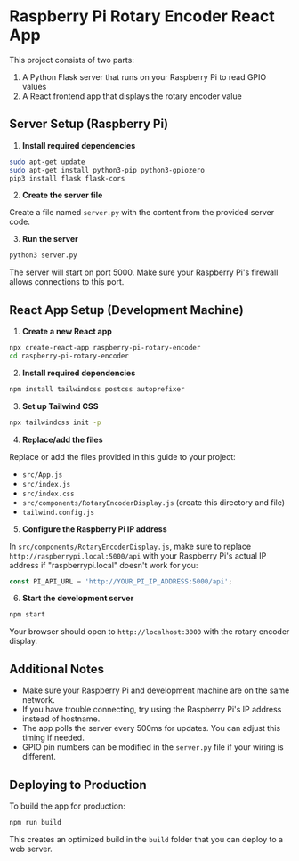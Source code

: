 # Raspberry Pi Rotary Encoder React App

This project consists of two parts:
1. A Python Flask server that runs on your Raspberry Pi to read GPIO values
2. A React frontend app that displays the rotary encoder value

## Server Setup (Raspberry Pi)

1. **Install required dependencies**

```bash
sudo apt-get update
sudo apt-get install python3-pip python3-gpiozero
pip3 install flask flask-cors
```

2. **Create the server file**

Create a file named `server.py` with the content from the provided server code.

3. **Run the server**

```bash
python3 server.py
```

The server will start on port 5000. Make sure your Raspberry Pi's firewall allows connections to this port.

## React App Setup (Development Machine)

1. **Create a new React app**

```bash
npx create-react-app raspberry-pi-rotary-encoder
cd raspberry-pi-rotary-encoder
```

2. **Install required dependencies**

```bash
npm install tailwindcss postcss autoprefixer
```

3. **Set up Tailwind CSS**

```bash
npx tailwindcss init -p
```

4. **Replace/add the files**

Replace or add the files provided in this guide to your project:
- `src/App.js`
- `src/index.js`
- `src/index.css`
- `src/components/RotaryEncoderDisplay.js` (create this directory and file)
- `tailwind.config.js`

5. **Configure the Raspberry Pi IP address**

In `src/components/RotaryEncoderDisplay.js`, make sure to replace `http://raspberrypi.local:5000/api` with your Raspberry Pi's actual IP address if "raspberrypi.local" doesn't work for you:

```javascript
const PI_API_URL = 'http://YOUR_PI_IP_ADDRESS:5000/api';
```

6. **Start the development server**

```bash
npm start
```

Your browser should open to `http://localhost:3000` with the rotary encoder display.

## Additional Notes

- Make sure your Raspberry Pi and development machine are on the same network.
- If you have trouble connecting, try using the Raspberry Pi's IP address instead of hostname.
- The app polls the server every 500ms for updates. You can adjust this timing if needed.
- GPIO pin numbers can be modified in the `server.py` file if your wiring is different.

## Deploying to Production

To build the app for production:

```bash
npm run build
```

This creates an optimized build in the `build` folder that you can deploy to a web server.